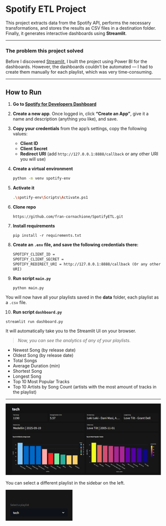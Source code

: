 # Spotify ETL Project

This project extracts data from the Spotify API, performs the necessary transformations, and stores the results as CSV files in a destination folder. Finally, it generates interactive dashboards using **Streamlit**.

---

### The problem this project solved

Before I discovered [Streamlit](https://streamlit.io/), I built the project using Power BI for the dashboards. However, the dashboards couldn’t be automated — I had to create them manually for each playlist, which was very time-consuming. 

---



## How to Run

1. **Go to [Spotify for Developers Dashboard]([https://developer.spotify.com/dashboard](https://developer.spotify.com/dashboard))**
2. **Create a new app**. Once logged in, click **“Create an App”**, give it a name and description (anything you like), and save.
3. **Copy your credentials** from the app’s settings, copy the following values:

   - **Client ID**
   - **Client Secret**
   - **Redirect URI** (add `http://127.0.0.1:8888/callback` or any other URI you will use)
4. **Create a virtual environment**

   ```bash
   python -m venv spotify-env
   ```
5. **Activate it**

   ```bash
   .\spotify-env\Scripts\Activate.ps1
   ```
6. **Clone repo**

   ```
   https://github.com/fran-cornachione/SpotifyETL.git
   ```
7. **Install requirements**

   ```
   pip install -r requirements.txt
   ```
8. **Create an `.env` file, and save the following credentials there:**

   ```
   SPOTIFY_CLIENT_ID = 
   SPOTIFY_CLIENT_SECRET = 
   SPOTIFY_REDIRECT_URI = http://127.0.0.1:8888/callback (Or any other URI)
   ```
9. **Run script `main.py`**

   ```
   python main.py
   ```

You will now have all your playlists saved in the **data** folder, each playlist as a `.csv` file.

10. **Run script `dashboard.py`**

   ```
   streamlit run dashboard.py
   ```

It will automatically take you to the Streamlit UI on your browser.

> *Now, you can see the analytics of any of your playlists.*

- Newest Song (by release date)
- Oldest Song (by release date)
- Total Songs
- Average Duration (min)
- Shortest Song
- Longest Song
- Top 10 Most Popular Tracks
- Top 10 Artists by Song Count (artists with the most amount of tracks in the playlist)

---



![1758726809589](image/README/1758726809589.png)

You can select a different playlist in the sidebar on the left.

![1758726881581](image/README/1758726881581.png)

